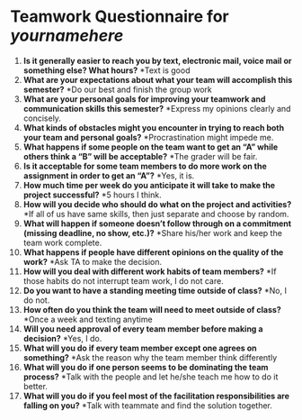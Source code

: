 # Teamwork Questionnaire for _yournamehere_

1. __Is it generally easier to reach you by text, electronic mail, voice mail or something else?  What hours?__ 
   *Text is good
1. __What are your expectations about what your team will accomplish this semester?__ 
   *Do our best and finish the group work
1. __What are your personal goals for improving your teamwork and communication skills this semester?__ 
   *Express my opinions clearly and concisely.
1. __What kinds of obstacles might you encounter in trying to reach both your team and personal goals?__ 
   *Procrastination might impede me.
1. __What happens if some people on the team want to get an “A” while others think a “B” will be acceptable?__ 
   *The grader will be fair.
1. __Is it acceptable for some team members to do more work on the assignment in order to get an “A”?__ 
   *Yes, it is.
1. __How much time per week do you anticipate it will take to make the project successful?__ 
   *5 hours I think.
1. __How will you decide who should do what on the project and activities?__ 
   *If all of us have same skills, then just separate and choose by random.
1. __What will happen if someone doesn’t follow through on a commitment (missing deadline, no show, etc.)?__ 
   *Share his/her work and keep the team work complete.
1. __What happens if people have different opinions on the quality of the work?__ 
   *Ask TA to make the decision.
1. __How will you deal with different work habits of team members?__ 
   *If those habits do not interrupt team work, I do not care.
1. __Do you want to have a standing meeting time outside of class?__ 
   *No, I do not.
1. __How often do you think the team will need to meet outside of class?__ 
   *Once a week and texting anytime
1. __Will you need approval of every team member before making a decision?__ 
   *Yes, I do.
1. __What will you do if every team member except one agrees on something?__ 
   *Ask the reason why the team member think differently
1. __What will you do if one person seems to be dominating the team process?__ 
   *Talk with the people and let he/she teach me how to do it better.
1. __What will you do if you feel most of the facilitation responsibilities are falling on you?__ 
   *Talk with teammate and find the solution together.
